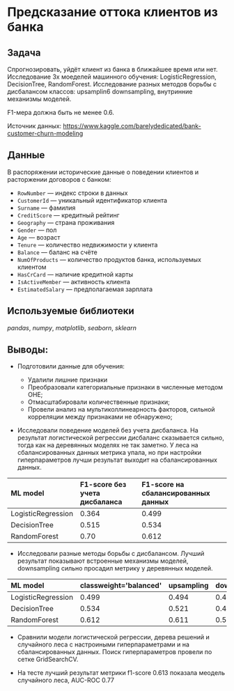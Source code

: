 # Предсказание оттока клиентов из банка

## Задача

Спрогнозировать, уйдёт клиент из банка в ближайшее время или нет. Исследование 3х моеделей машинного обучения: LogisticRegression, DecisionTree, RandomForest. Исследование разных методов борьбы с дисбалансом классов: upsamplin6 downsampling, внутринние механизмы моделей.

F1-мера должна быть не менее 0.6.

Источник данных: https://www.kaggle.com/barelydedicated/bank-customer-churn-modeling

## Данные

В распоряжении исторические данные о поведении клиентов и расторжении договоров с банком:
- `RowNumber` — индекс строки в данных
- `CustomerId` — уникальный идентификатор клиента
- `Surname` — фамилия
- `CreditScore` — кредитный рейтинг
- `Geography` — страна проживания
- `Gender` — пол
- `Age` — возраст
- `Tenure` — количество недвижимости у клиента
- `Balance` — баланс на счёте
- `NumOfProducts` — количество продуктов банка, используемых клиентом
- `HasCrCard` — наличие кредитной карты
- `IsActiveMember` — активность клиента
- `EstimatedSalary` — предполагаемая зарплата

## Используемые библиотеки
*pandas*, *numpy*, *matplotlib*, *seaborn*, *sklearn* 

## Выводы:
- Подготовили данные для обучения: 
   - Удалили лишние признаки
   - Преобразовали категориальные признаки в численные методом OHE;
   - Отмасштабировали количественные признаки;
   - Провели анализ на мультиколлинеарность факторов, сильной корреляции между признаками не обнаружено;

- Исследовали поведение моделей без учета дисбаланса. На результат логистической регрессии дисбаланс сказывается сильно, тогда как на деревянных моделях не так заметно. У леса на сбалансированных данных метрика упала, но при настройки гиперпараметров лучши результат выходит на сбалансированных данных.

| ML model           | F1-score без учета дисбаланса | F1-score на сбалансированных данных |
|:-------------------|:------------------------------|:------------------------------------|
| LogisticRegression | 0.364                         | 0.499                               |
| DecisionTree       | 0.515                         | 0.534                               |
| RandomForest       | 0.70                          | 0.612                               |

- Исследовали разные методы борьбы с дисбалансом. Лучший результат показывают встроенные механизмы моделей, downsampling сильно просадил метрику у деревянных моделей. 

| ML model           | classweight='balanced' | upsampling   | downsampling |
|:-------------------|:-----------------------|:-------------|:-------------|
| LogisticRegression | 0.499                  | 0.494        | 0.495        |
| DecisionTree       | 0.534                  | 0.521        | 0.483        |
| RandomForest       | 0.612                  | 0.611        | 0.586        |

- Сравнили модели логистической регрессии, дерева решений и случайного леса с настроиными гиперпараметрами и на сбалансированных данных. Поиск гиперпараметров провели по сетке GridSearchCV. 

- На тесте лучший результат метрики f1-score 0.613 показала меодель случайного леса, AUC-ROC 0.77
